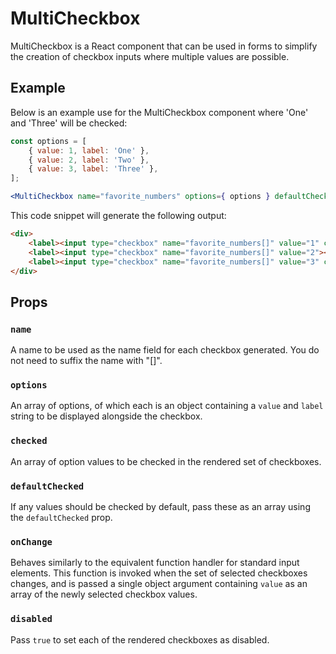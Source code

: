MultiCheckbox
=============

MultiCheckbox is a React component that can be used in forms to simplify the creation of checkbox inputs where multiple values are possible.

## Example

Below is an example use for the MultiCheckbox component where 'One' and 'Three' will be checked:

```jsx
const options = [
	{ value: 1, label: 'One' },
	{ value: 2, label: 'Two' },
	{ value: 3, label: 'Three' },
];

<MultiCheckbox name="favorite_numbers" options={ options } defaultChecked={ [ 1, 3 ] } />
```

This code snippet will generate the following output:

```html
<div>
	<label><input type="checkbox" name="favorite_numbers[]" value="1" checked="checked"><span>One</span></label>
	<label><input type="checkbox" name="favorite_numbers[]" value="2"><span>Two</span></label>
	<label><input type="checkbox" name="favorite_numbers[]" value="3" checked="checked"><span>Three</span></label>
</div>
```

## Props

### `name`

A name to be used as the name field for each checkbox generated. You do not need to suffix the name with "[]".

### `options`

An array of options, of which each is an object containing a `value` and `label` string to be displayed alongside the checkbox.

### `checked`

An array of option values to be checked in the rendered set of checkboxes.

### `defaultChecked`

If any values should be checked by default, pass these as an array using the `defaultChecked` prop.

### `onChange`

Behaves similarly to the equivalent function handler for standard input elements. This function is invoked when the set of selected checkboxes changes, and is passed a single object argument containing `value` as an array of the newly selected checkbox values.

### `disabled`

Pass `true` to set each of the rendered checkboxes as disabled.
